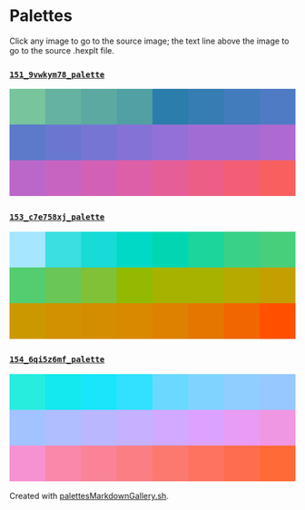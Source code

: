 # Palettes

Click any image to go to the source image; the text line above the image to go to the source .hexplt file.

### [`151_9vwkym78_palette`](151_9vwkym78_palette.hexplt)

[ ![151_9vwkym78_palette.png](151_9vwkym78_palette.png) ](151_9vwkym78_palette.png)

### [`153_c7e758xj_palette`](153_c7e758xj_palette.hexplt)

[ ![153_c7e758xj_palette.png](153_c7e758xj_palette.png) ](153_c7e758xj_palette.png)

### [`154_6qi5z6mf_palette`](154_6qi5z6mf_palette.hexplt)

[ ![154_6qi5z6mf_palette.png](154_6qi5z6mf_palette.png) ](154_6qi5z6mf_palette.png)

Created with [palettesMarkdownGallery.sh](https://github.com/earthbound19/_ebDev/blob/master/scripts/imgAndVideo/palettesMarkdownGallery.sh).